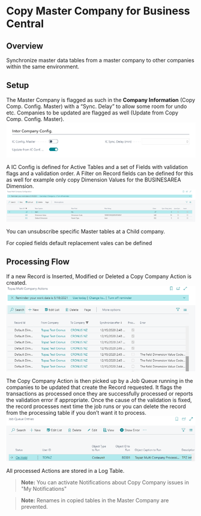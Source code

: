 # Copy Master Company for Business Central

## Overview

Synchronize master data tables from a master company to other companies within the same environment.

## Setup

The Master Company is flagged as such in the __Company Information__ (Copy Comp. Config. Master) with a “Sync. Delay” to allow some room for undo etc.
Companies to be updated are flagged as well (Update from Copy Comp. Config. Master).
![Setup Company Information](img/setup.01-c6da6db8-e231-4183-a19c-57aa50c0039f.PNG)

A IC Config is defined for Active Tables and a set of Fields with validation flags and a validation order.
A Filter on Record fields can be defined for this as well for example only copy Dimension Values for the BUSINESAREA Dimension.
![Setup Copy Company](img/setup.02-55c991bf-ce57-4f79-bb79-acc4be6b14ec.PNG)

You can unsubscribe specific Master tables at a Child company.

For copied fields default replacement vales can be defined

## Processing Flow

If a new Record is Inserted, Modified or Deleted a Copy Company Action is created.
![Copy Company Actions](img/actions.01-92e0c324-84f1-4741-b329-0f1f26159d4c.PNG)

The Copy Company Action is then picked up by a Job Queue running in the companies to be updated that create the Record requested.
It flags the transactions as processed once they are successfully processed or reports the validation error if appropriate.
Once the cause of the validation is fixed, the record processes next time the job runs or you can delete the record from the processing table if you don’t want it to process.
![Copy Company Job Queue](img/jobqueue.01-3026aa13-f268-4127-8283-0e984b90c317.PNG)

All processed Actions are stored in a Log Table.

> __Note:__ You can activate Notifications about Copy Company issues in "My Notifications"

> __Note:__ Renames in copied tables in the Master Company are prevented.
